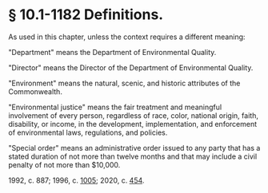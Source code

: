 # § 10.1-1182 Definitions.

<p>As used in this chapter, unless the context requires a different meaning:</p><p>"Department" means the Department of Environmental Quality.</p><p>"Director" means the Director of the Department of Environmental Quality.</p><p>"Environment" means the natural, scenic, and historic attributes of the Commonwealth.</p><p>"Environmental justice" means the fair treatment and meaningful involvement of every person, regardless of race, color, national origin, faith, disability, or income, in the development, implementation, and enforcement of environmental laws, regulations, and policies.</p><p>"Special order" means an administrative order issued to any party that has a stated duration of not more than twelve months and that may include a civil penalty of not more than $10,000.</p><p>1992, c. 887; 1996, c. <a href='http://lis.virginia.gov/cgi-bin/legp604.exe?961+ful+CHAP1005'>1005</a>; 2020, c. <a href='http://lis.virginia.gov/cgi-bin/legp604.exe?201+ful+CHAP0454'>454</a>.</p>